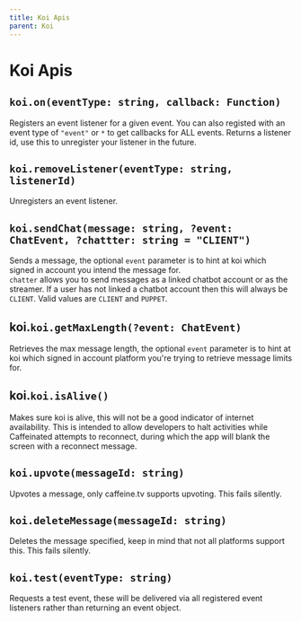 ```yaml
---
title: Koi Apis
parent: Koi
---
```


# Koi Apis
  
## `koi.on(eventType: string, callback: Function)`  
Registers an event listener for a given event. You can also registed with an event type of `"event"` or `*` to get callbacks for ALL events.
Returns a listener id, use this to unregister your listener in the future.  
  
## `koi.removeListener(eventType: string, listenerId)`  
Unregisters an event listener.  
  
## `koi.sendChat(message: string, ?event: ChatEvent, ?chattter: string = "CLIENT")`  
Sends a message, the optional `event` parameter is to hint at koi which signed in account you intend the message for.  
`chatter` allows you to send messages as a linked chatbot account or as the streamer. If a user has not linked a chatbot account then this will always be `CLIENT`. Valid values are `CLIENT` and `PUPPET`.  
  
##  koi.`koi.getMaxLength(?event: ChatEvent)`  
Retrieves the max message length, the optional `event` parameter is to hint at koi which signed in account platform you're trying to retrieve message limits for.  
  
## koi.`koi.isAlive()`  
Makes sure koi is alive, this will not be a good indicator of internet availability. This is intended to allow developers to halt activities while Caffeinated attempts to reconnect, during which the app will blank the screen with a reconnect message.  
  
## `koi.upvote(messageId: string)`  
Upvotes a message, only caffeine.tv supports upvoting. This fails silently.  
  
## `koi.deleteMessage(messageId: string)`  
Deletes the message specified, keep in mind that not all platforms support this. This fails silently.  

## `koi.test(eventType: string)`  
Requests a test event, these will be delivered via all registered event listeners rather than returning an event object.  
